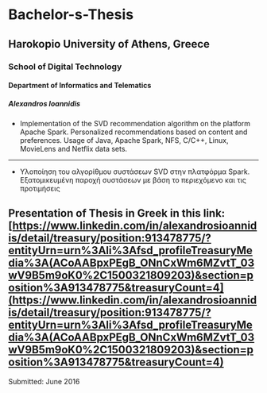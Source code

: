 # Bachelor-s-Thesis
## Harokopio University of Athens, Greece
### School of Digital Technology
#### Department of Informatics and Telematics
##### Alexandros Ioannidis

- Implementation of the SVD recommendation algorithm on the platform Apache Spark. Personalized recommendations based on content and preferences. Usage of Java, Apache Spark, NFS, C/C++, Linux, MovieLens and Netflix data sets.
------------------------------------------------------------------------------------------------------------------------------
- Υλοποίηση του  αλγορίθµου συστάσεων SVD στην πλατφόρµα Spark. Eξατομικευμένη παροχή συστάσεων με βάση το περιεχόμενο και τις προτιμήσεις


Presentation of Thesis in Greek in this link: [https://www.linkedin.com/in/alexandrosioannidis/detail/treasury/position:913478775/?entityUrn=urn%3Ali%3Afsd_profileTreasuryMedia%3A(ACoAABpxPEgB_ONnCxWm6MZvtT_03wV9B5m9oK0%2C1500321809203)&section=position%3A913478775&treasuryCount=4](https://www.linkedin.com/in/alexandrosioannidis/detail/treasury/position:913478775/?entityUrn=urn%3Ali%3Afsd_profileTreasuryMedia%3A(ACoAABpxPEgB_ONnCxWm6MZvtT_03wV9B5m9oK0%2C1500321809203)&section=position%3A913478775&treasuryCount=4)
------------------------------------------------------------------------------------------------------------------------------
Submitted: June 2016